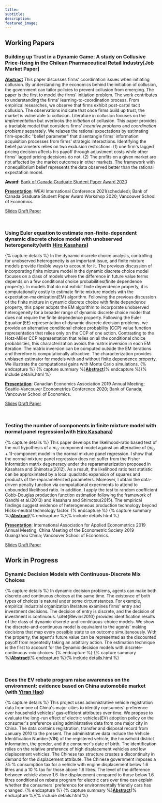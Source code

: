 ```yaml
---
title: 
subtitle: 
description: 
featured_image: 
---
```


<!-- ![](/images/demo/demo-landscape.jpg) -->


## Working Papers

### **Building up Trust in a Dynamic Game: A study on Collusive Price-fixing in the Chilean Pharmaceutical Retail Industry**[Job Market Paper]

<span style="text-decoration: underline">**Abstract**</span> This paper discusses firms' coordination issues when initiating collusion. 
By understanding the economics behind the initiation of collusion, the government can tailor policies to prevent collusion from emerging. The paper is the first to model the firms' initiation problem. 
The work contributes to understanding the firms' learning-to-coordination process. From empirical researches, we observe that firms exhibit post-cartel tacit collusion. The observations indicate that once firms build up trust, the market is vulnerable to collusion. 
Literature in collusion focuses on the *implementation* but overlooks the *initiation* of collusion. This paper provides a tractable model that considers firms' *incentive problems* and *coordination problems* separately. 
We relaxes the rational expectations by estimating firm-specific "belief parameter" that disentangle firms' information acquisition processes from firms' strategic interactions. 
Identifying the belief parameters relies on two exclusion restrictions: 
(1) one firm's lagged pricing decision affects his payoff through adjustment costs while other firms' lagged pricing decisions do not. 
(2) The profits on a given market are not affected by the market outcomes in other markets. The framework with nonequilibrium belief represents the data observed better than the rational expectation model.


<span style="text-decoration: underline">**Award**</span>: [Bank of Canada Graduate Student Paper Award 2020](https://economics.ubc.ca/news/2020/vse-phd-students-paper-wins-top-prize-from-bank-of-canada/#.X5L9TYj0n-g)

<span style="text-decoration: underline">**Presentation**</span>: WEAI International Conference 2021(scheduled); Bank of Canada Graduate Student Paper Award Workshop 2020; 
Vancouver School of Economics.



[Slides](/files/Collusion_BOC2020.pdf)
[Draft Paper](/files/CollusionDynamic.pdf)

<br />

### **Using Euler equation to estimate non-finite-dependent dynamic discrete choice model with unobserved heterogeneity**(with [Hiro Kasahara](https://economics.ubc.ca/faculty-and-staff/hiro-kasahara/))


{% capture details %}
In the dynamic discrete choice analysis, controlling for unobserved heterogeneity is an important issue, and finite mixture models provide flexible ways to account for it. The previous discussion of incorporating finite mixture model in the dynamic discrete choice model focuses on a class of models where the difference in future value terms depends on a few conditional choice probabilities(finite dependence property). In models that do not exhibit finite dependence property, it is computationally costly to estimate finite mixture models with the expectation-maximization(EM) algorithm. Following the previous discussion of the finite mixture in dynamic discrete choice with finite dependence property, this paper adopts the EM algorithm to incorporate unobserved heterogeneity for a broader range of dynamic discrete choice model that does not require the finite dependence property. Following the Euler Equation(EE) representation of dynamic discrete decision problems, we provide an alternative conditional choice probability (CCP) value function representation that relies only on the CCP of one action. Contrasting to the Hotz-Miller CCP representation that relies on all the conditional choice probabilities, this characterization avoids the matrix inversion in each EM iteration. The matrix inversion can be computed outside the EM iterations and therefore is computationally attractive. The characterization provides unbiased estimator for models with and without finite dependence property. We illustrate the computational gains with Monte Carlo simulations.
{% endcapture %}
{% capture summary %}<span style="text-decoration: underline">**Abstract**</span>{% endcapture %}{% include details.html %}

<span style="text-decoration: underline">**Presentation**</span>: Canadian Economics Association 2019 Annual Meeting; Seattle-Vancouver Econometrics Conference 2020; Bank of Canada; Vancouver School of Economics.

[Slides](/files/DDC_CEA2019.pdf)
[Draft Paper](/files/DDCMain.pdf)

<br />

### **Testing the number of components in finite mixture model with normal panel regression**(with [Hiro Kasahara](https://economics.ubc.ca/faculty-and-staff/hiro-kasahara/))


{% capture details %}
This paper develops the likelihood-ratio based test of the null hypothesis of a $m_0$-component model against an alternative of $(m_0+1)$-component model in the normal mixture panel regression. I show that the normal mixture panel regression does not suffer from the Fisher Information matrix degeneracy under the reparameterization proposed in Kasahara and Shimotsu(2012). As a result, the likelihood ratio test statistic can be approximated by a local quadratic expansion of squares and products of the reparameterized parameters. Moreover, I obtain the data-driven penalty function via computational experiments to attend to unbounded likelihood ratio. In addition, I apply the test to random coefficient Cobb-Douglas production function estimation following the framework of Gandhi et al.(2013) and Kasahara and Shimotsu(2015). The empirical findings suggest evidence of heterogeneous production technology beyond Hicks-neutral technology factor.
{% endcapture %}
{% capture summary %}<span style="text-decoration: underline">**Abstract**</span>{% endcapture %}{% include details.html %}



<span style="text-decoration: underline">**Presentation**</span>: International Association for Applied Econometrics 2019 Annual Meeting; 
 China Meeting of the Econometric Society 2019 Guangzhou China;
 Vancouver School of Economics.

[Slides](/files/IAAE_2019.pdf)
[Draft Paper](/files/NumComponentPanelMain.pdf)

## Work in Progress

### **Dynamic Decision Models with Continuous-Discrete Mix Choices**

{% capture details %}
In dynamic decision problems, agents can make both discrete and continuous choices at the same time. 
The existence of both types of choices is natural under some circumstances. For example, empirical industrial organization literature examines firms' entry and investment decisions. 
The decision of entry is discrete, and the decision of investment is continuous.  \citet{Blevins2010} provides identification results of the class of dynamic discrete-and-continuous-choice models. We show the discrete-and-continuous model is equivalent to the agents' making decisions that map every possible state to an outcome simultaneously.  With the property, the agent's future value can be represented as the discounted payoff from repeatedly taking an arbitrary action.  The estimation technique is the first to account for the Dynamic decision models with discrete-continuous-mix choices.
{% endcapture %}
{% capture summary %}<span style="text-decoration: underline">**Abstract**</span>{% endcapture %}{% include details.html %}

<br />

### **Does the EV rebate program raise awareness on the environment: evidence based on China automobile market** (with [Yiran Hao](https://www.economics.utoronto.ca/index.php/index/person/person/faculty/1895))

{% capture details %}
This project uses administrative vehicle registration data from one of China's major cities to identify consumers' preference over household vehicles' gas-efficient attributes over time. 
We propose to evaluate the long-run effect of electric vehicles(EV) adoption policy on the consumer's preference using administrative data from one major city in China. The data contains registration, transfer and disposal record from January 2010 to the present. The administrative data include the Vehicle Identification Number(VIN) of the registered vehicle, the household district information, the gender, and the consumer's date of birth.
The identification relies on the relative preference of high displacement vehicles and low displacement vehicles. 
The Chinese tax structure creates a discontinuity in demand for the displacement attribute. The Chinese government imposes a 7.5 % consumption tax for a vehicle with engine displacement below 1.6 litres and a 10 % tax for those above 1.6 litres.
The level of the difference between vehicle above 1.6-litre displacement compared to those below 1.6 litres conditional on rebate program for electric cars over time can explain whether the consumers' preference for environmentally friendly cars has changed.
{% endcapture %}
{% capture summary %}<span style="text-decoration: underline">**Abstract**</span>{% endcapture %}{% include details.html %}

